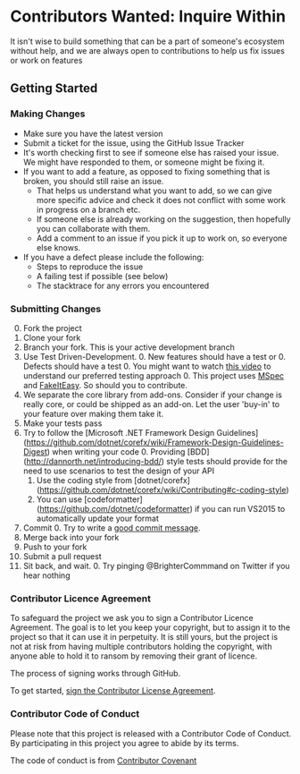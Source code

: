 # **Contributors Wanted: Inquire Within** #
It isn't wise to build something that can be a part of someone's ecosystem without help, and we are always open to contributions to help us fix issues or work on features

## Getting Started ##

### Making Changes ###

- Make sure you have the latest version
- Submit a ticket for the issue, using the GitHub Issue Tracker
- It's worth checking first to see if someone else has raised your issue. We might have responded to them, or someone might be fixing it.
- If you want to add a feature, as opposed to fixing something that is broken, you should still raise an issue. 
	- That helps us understand what you want to add, so we can give more specific advice and check it does not conflict with some work in progress on a branch etc. 
	- If someone else is already working on the suggestion, then hopefully you can collaborate with them.
	- Add a comment to an issue if you pick it up to work on, so everyone else knows.
- If you have a defect please include the following:
	- Steps to reproduce the issue
	- A failing test if possible (see below)
	- The stacktrace for any errors you encountered


### Submitting Changes ###
0. Fork the project
0. Clone your fork
0. Branch your fork. This is your active development branch   
0. Use Test Driven-Development. 
	0. New features should have a test or 
	0. Defects should have a test
	0. You might want to watch [this video](http://vimeo.com/68375232) to understand our preferred testing approach 
	0. This project uses [MSpec](https://github.com/machine/machine.specifications) and [FakeItEasy](https://github.com/FakeItEasy/FakeItEasy). So should you to contribute. 
0.  We separate the core library from add-ons. Consider if your change is really core, or could be shipped as an add-on. Let the user 'buy-in' to your feature over making them take it.
0. Make your tests pass
0. Try to follow the [Microsoft .NET Framework Design Guidelines] (https://github.com/dotnet/corefx/wiki/Framework-Design-Guidelines-Digest) when writing your code
	0. Providing [BDD] (http://dannorth.net/introducing-bdd/) style tests should provide for the need to use scenarios to test the design of your API
	1. Use the coding style from [dotnet/corefx] (https://github.com/dotnet/corefx/wiki/Contributing#c-coding-style)
	2. You can use [codeformatter] (https://github.com/dotnet/codeformatter) if you can run VS2015 to automatically update your format
0. Commit
	0. Try to write a [good commit message](http://tbaggery.com/2008/04/19/a-note-about-git-commit-messages.html).    
0. Merge back into your fork
0. Push to your fork
0. Submit a pull request
0. Sit back, and wait. 
	0. Try pinging @BrighterCommmand on Twitter if you hear nothing 

### Contributor Licence Agreement ###
To safeguard the project we ask you to sign a Contributor Licence Agreement. The goal is to let you keep your copyright, but to assign it to the project so that it can use it in perpetuity. It is still yours, but the project is not at risk from having multiple contributors holding the copyright, with anyone able to hold it to ransom by removing their grant of licence.

The process of signing works through GitHub.

To get started, <a href="https://www.clahub.com/agreements/iancooper/Paramore">sign the Contributor License Agreement</a>. 

### Contributor Code of Conduct ###
Please note that this project is released with a Contributor Code of Conduct. By participating in this project you agree to abide by its terms.

The code of conduct is from [Contributor Covenant](http://contributor-covenant.org/)


